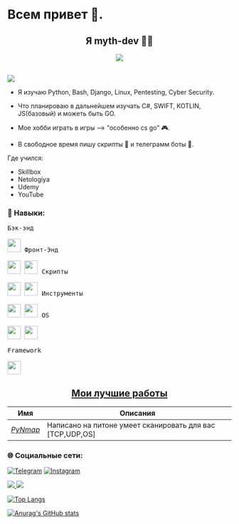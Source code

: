 # Всем привет 👋. 


<h2 align="center">Я myth-dev 🧑‍💻</h2>
<p align="center">
<a href="https://mython.uz/" target="_blank">
   <img src="https://img.shields.io/badge/-mython.uz-black?logo=dialogflow&style=for-the-badge">
</a>
</p>

 
<br>
<img src="https://gpvc.arturio.dev/myth-dev-1337">

- Я изучаю Python, Bash, Django, Linux, Pentesting, Cyber Security.

- Что планироваю в дальнейшем изучать С#, SWIFT, KOTLIN, JS(базовый) и можеть быть GO.

- Мое хобби играть в игры --> "особенно cs go" 🎮.

- В свободное время пишу скрипты 📝 и телеграмм боты 🤖. 

Где учился: 

- Skillbox
- Netologiya
- Udemy
- YouTube

### 🔧 Навыки:

   <kbd>
          <kbd>Бэк-энд</kbd>
          <br>
          <br>
          <img width="30px" src="https://cdn.jsdelivr.net/gh/devicons/devicon/icons/python/python-plain.svg" />
        </kbd>

   <kbd>
          <kbd>Фронт-Энд</kbd>
          <br>
          <br>
          <img width="30px" src="https://cdn.jsdelivr.net/gh/devicons/devicon/icons/html5/html5-original.svg" /> 
          <img width="30px" src="https://cdn.jsdelivr.net/gh/devicons/devicon/icons/css3/css3-plain.svg" /> 
        </kbd>

   <kbd>
          <kbd>Скрипты</kbd>
          <br>
          <br>
          <img width="30px" src="https://cdn.jsdelivr.net/gh/devicons/devicon/icons/python/python-plain.svg" />
          <img width="30px" src="https://cdn.jsdelivr.net/gh/devicons/devicon/icons/bash/bash-original.svg" />
        </kbd>

   <kbd>
         <kbd>Инструменты</kbd>
          <br>
          <br>
          <img width="30px" src="https://cdn.jsdelivr.net/gh/devicons/devicon/icons/vscode/vscode-original.svg" />
          <img width="30px" src="https://github.com/termux/termux-app/raw/master/app/src/main/res/mipmap-xxxhdpi/ic_launcher.png" />
        </kbd>


  <kbd>
          <kbd>OS</kbd>
          <br>
          <br>
          <img width="30px" src="https://cdn.jsdelivr.net/gh/devicons/devicon/icons/linux/linux-original.svg" />
          <img width="30px" src="https://cdn.jsdelivr.net/gh/devicons/devicon/icons/windows8/windows8-original.svg" />
        </kbd>
      </p>
      
  <kbd>
          <kbd>Framework</kbd>
          <br>
          <br>
          <img width="30px" src="https://www.liblogo.com/img-logo/max/dj3164dc9b-django-logo-django-community-logo-png-transparent-amp-svg-vector-freebie-supply.png" />
        </kbd>
      </p>     
 
<h2 align="center"><u>Мои лучшие работы</u></h2>
      
| Имя                  | Описания                                            |
| ----------------------|------------------------------------------------------- |
| _[PyNmap](https://github.com/myth-dev-1337/PyNmap)_ | Написано на питоне умеет сканировать для вас [TCP,UDP,OS] 


### 🌐 Социальные сети:

[![Telegram](https://img.shields.io/badge/-Telegram-090909?style=for-the-badge&logo=telegram&logoColor=27A0D9)](https://t.me/myth_dev)
[![Instagram](https://img.shields.io/badge/-Instagram-090909?style=for-the-badge&logo=instagram&logoColor=B4068E)](https://www.instagram.com/mython_dev/)

<a href="https://mython.uz/" target="_blank">
   <img src="https://img.shields.io/badge/-mython.uz-black?logo=dialogflow&style=for-the-badge">
</a>
<a href="mailto:miton0030@gmail.com" target="_blank"><img src="https://img.shields.io/badge/Email-miton0030@gmail.com-teal?style=for-the-badge&logo=gmail"></a>


<p>
   </p>

[![Top Langs](https://github-readme-stats.vercel.app/api/top-langs/?username=myth-dev-1337&langs_count=8)](https://github.com/anuraghazra/github-readme-stats)

[![Anurag's GitHub stats](https://github-readme-stats.vercel.app/api?username=myth-dev-1337)](https://github.com/anuraghazra/github-readme-stats)
